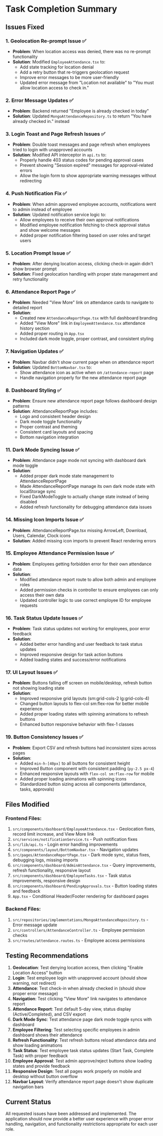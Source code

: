 # Task Completion Summary

## Issues Fixed

### 1. Geolocation Re-prompt Issue ✅
- **Problem**: When location access was denied, there was no re-prompt functionality
- **Solution**: Modified `EmployeeAttendance.tsx` to:
  - Add state tracking for location denial
  - Add a retry button that re-triggers geolocation request
  - Improve error messages to be more user-friendly
  - Updated error message from "Location not available" to "You must allow location access to check in."

### 2. Error Message Updates ✅
- **Problem**: Backend returned "Employee is already checked in today"
- **Solution**: Updated `MongoAttendanceRepository.ts` to return "You have already checked in." instead

### 3. Login Toast and Page Refresh Issues ✅
- **Problem**: Double toast messages and page refresh when employees tried to login with unapproved accounts
- **Solution**: Modified API interceptor in `api.ts` to:
  - Properly handle 403 status codes for pending approval cases
  - Prevent showing "Session expired" messages for approval-related errors
  - Allow the login form to show appropriate warning messages without redirecting

### 4. Push Notification Fix ✅
- **Problem**: When admin approved employee accounts, notifications went to admin instead of employee
- **Solution**: Updated notification service logic to:
  - Allow employees to receive their own approval notifications
  - Modified employee notification fetching to check approval status and show welcome messages
  - Added proper notification filtering based on user roles and target users

### 5. Location Prompt Issue ✅
- **Problem**: After denying location access, clicking check-in again didn't show browser prompt
- **Solution**: Fixed geolocation handling with proper state management and retry functionality

### 6. Attendance Report Page ✅
- **Problem**: Needed "View More" link on attendance cards to navigate to detailed report
- **Solution**:
  - Created new `AttendanceReportPage.tsx` with full dashboard branding
  - Added "View More" link in `EmployeeAttendance.tsx` attendance history section
  - Added proper routing in `App.tsx`
  - Included dark mode toggle, proper contrast, and consistent styling

### 7. Navigation Updates ✅
- **Problem**: Navbar didn't show current page when on attendance report
- **Solution**: Updated `BottomNavbar.tsx` to:
  - Show attendance icon as active when on `/attendance-report` page
  - Handle navigation properly for the new attendance report page

### 8. Dashboard Styling ✅
- **Problem**: Ensure new attendance report page follows dashboard design patterns
- **Solution**: AttendanceReportPage includes:
  - Logo and consistent header design
  - Dark mode toggle functionality
  - Proper contrast and theming
  - Consistent card layouts and spacing
  - Bottom navigation integration

### 11. Dark Mode Syncing Issue ✅
- **Problem**: Attendance page mode not syncing with dashboard dark mode toggle
- **Solution**: 
  - Added proper dark mode state management to AttendanceReportPage
  - Made AttendanceReportPage manage its own dark mode state with localStorage sync
  - Fixed DarkModeToggle to actually change state instead of being disabled
  - Added refresh functionality for debugging attendance data issues

### 14. Missing Icon Imports Issue ✅
- **Problem**: AttendanceReportPage.tsx missing ArrowLeft, Download, Users, Calendar, Clock icons
- **Solution**: Added missing icon imports to prevent React rendering errors

### 15. Employee Attendance Permission Issue ✅
- **Problem**: Employees getting forbidden error for their own attendance data
- **Solution**:
  - Modified attendance report route to allow both admin and employee roles
  - Added permission checks in controller to ensure employees can only access their own data
  - Updated controller logic to use correct employee ID for employee requests

### 16. Task Status Update Issues ✅
- **Problem**: Task status updates not working for employees, poor error feedback
- **Solution**:
  - Added better error handling and user feedback to task status updates
  - Improved responsive design for task action buttons
  - Added loading states and success/error notifications

### 17. UI Layout Issues ✅
- **Problem**: Buttons falling off screen on mobile/desktop, refresh button not showing loading state
- **Solution**:
  - Improved responsive grid layouts (sm:grid-cols-2 lg:grid-cols-4)
  - Changed button layouts to flex-col sm:flex-row for better mobile experience
  - Added proper loading states with spinning animations to refresh buttons
  - Enhanced button responsive behavior with flex-1 classes

### 19. Button Consistency Issues ✅
- **Problem**: Export CSV and refresh buttons had inconsistent sizes across pages
- **Solution**:
  - Added `min-h-[40px]` to all buttons for consistent height
  - Improved Button component with consistent padding (`py-2.5 px-4`)
  - Enhanced responsive layouts with `flex-col sm:flex-row` for mobile
  - Added proper loading animations with spinning icons
  - Standardized button sizing across all components (attendance, tasks, approvals)

## Files Modified

### Frontend Files:
1. `src/components/dashboard/EmployeeAttendance.tsx` - Geolocation fixes, record limit increase, and View More link
2. `src/services/notificationService.ts` - Push notification fixes
3. `src/lib/api.ts` - Login error handling improvements
4. `src/components/layout/BottomNavbar.tsx` - Navigation updates
5. `src/pages/AttendanceReportPage.tsx` - Dark mode sync, status fixes, debugging logs, missing imports
6. `src/components/dashboard/AdminAttendance.tsx` - Query improvements, refresh functionality, responsive layout
7. `src/components/dashboard/EmployeeTasks.tsx` - Task status improvements, responsive design
8. `src/components/dashboard/PendingApprovals.tsx` - Button loading states and feedback
9. `App.tsx` - Conditional Header/Footer rendering for dashboard pages

### Backend Files:
1. `src/repositories/implementations/MongoAttendanceRepository.ts` - Error message update
2. `src/controllers/AttendanceController.ts` - Employee permission checks
3. `src/routes/attendance.routes.ts` - Employee access permissions

## Testing Recommendations

1. **Geolocation**: Test denying location access, then clicking "Enable Location Access" button
2. **Login**: Test employee login with unapproved account (should show warning, not redirect)
3. **Attendance**: Test check-in when already checked in (should show proper error message)
4. **Navigation**: Test clicking "View More" link navigates to attendance report
5. **Attendance Report**: Test default 5-day view, status display (Active/Completed), and CSV export
6. **Dark Mode Sync**: Test attendance page dark mode toggle syncs with dashboard
7. **Employee Filtering**: Test selecting specific employees in admin dashboard shows their attendance
8. **Refresh Functionality**: Test refresh buttons reload attendance data and show loading animations
9. **Task Status**: Test employee task status updates (Start Task, Complete Task) with proper feedback
10. **Employee Approval**: Test admin approve/reject buttons show loading states and provide feedback
11. **Responsive Design**: Test all pages work properly on mobile and desktop without button overflow
12. **Navbar Layout**: Verify attendance report page doesn't show duplicate navigation bars

## Current Status
All requested issues have been addressed and implemented. The application should now provide a better user experience with proper error handling, navigation, and functionality restrictions appropriate for each user role.
